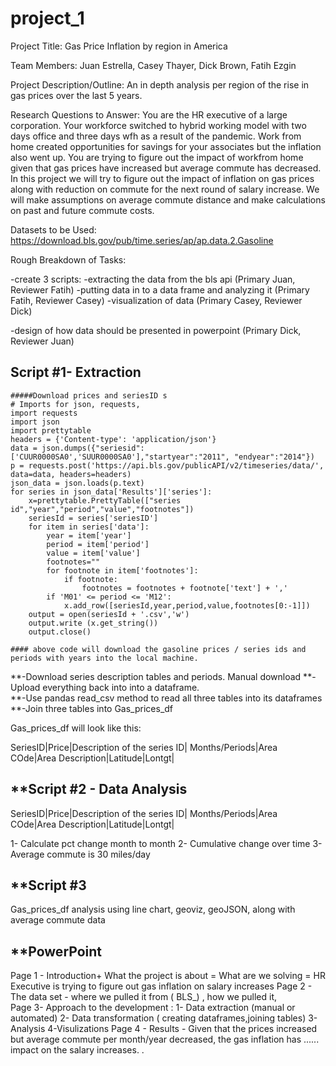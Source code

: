 # project_1

Project Title: Gas Price Inflation by region in America

Team Members: Juan Estrella, Casey Thayer, Dick Brown, Fatih Ezgin

Project Description/Outline: An in depth analysis per region of the rise in gas prices over the last 5 years.

Research Questions to Answer: You are the HR executive of a large corporation. Your workforce switched to hybrid working model with two days office and three days wfh as a result of the pandemic.  Work from home created opportunities for savings for your associates but the inflation also went up. You are trying to figure out the impact of workfrom home given that gas prices have increased but average commute has decreased. In this project we will try to figure out the impact of inflation on gas prices along with reduction on commute for the next round of salary increase. We will make assumptions on average commute distance and make calculations on past and future commute costs. 


Datasets to be Used: https://download.bls.gov/pub/time.series/ap/ap.data.2.Gasoline

Rough Breakdown of Tasks: 

-create 3 scripts: 
    -extracting the data from the bls api (Primary Juan, Reviewer Fatih)
    -putting data in to a data frame and analyzing it (Primary Fatih, Reviewer Casey)
    -visualization of data (Primary Casey, Reviewer Dick)
    
-design of how data should be presented in powerpoint (Primary Dick, Reviewer Juan)

Script #1- Extraction 
-----------------------------------------------------------
```
#####Download prices and seriesID s
# Imports for json, requests, 
import requests
import json
import prettytable
headers = {'Content-type': 'application/json'}
data = json.dumps({"seriesid": ['CUUR0000SA0','SUUR0000SA0'],"startyear":"2011", "endyear":"2014"})
p = requests.post('https://api.bls.gov/publicAPI/v2/timeseries/data/', data=data, headers=headers)
json_data = json.loads(p.text)
for series in json_data['Results']['series']:
    x=prettytable.PrettyTable(["series id","year","period","value","footnotes"])
    seriesId = series['seriesID']
    for item in series['data']:
        year = item['year']
        period = item['period']
        value = item['value']
        footnotes=""
        for footnote in item['footnotes']:
            if footnote:
                footnotes = footnotes + footnote['text'] + ','
        if 'M01' <= period <= 'M12':
            x.add_row([seriesId,year,period,value,footnotes[0:-1]])
    output = open(seriesId + '.csv','w')
    output.write (x.get_string())
    output.close()

#### above code will download the gasoline prices / series ids and periods with years into the local machine. 
```


**-Download series description tables and periods. Manual download 
**-Upload everything back into into a dataframe.  
**-Use pandas read_csv method to read all three tables into its dataframes 
**-Join three tables into Gas_prices_df

Gas_prices_df will look like this:

SeriesID|Price|Description of the series ID| Months/Periods|Area COde|Area Description|Latitude|Lontgt|


**Script #2 - Data Analysis 
-------------------------------------

SeriesID|Price|Description of the series ID| Months/Periods|Area COde|Area Description|Latitude|Lontgt|


1- Calculate pct change month to month
2- Cumulative change over time 
3- Average commute is 30 miles/day

**Script #3 
------------------------------------
Gas_prices_df analysis using line chart, geoviz, geoJSON, along with average commute data


**PowerPoint 
-------------
Page 1 - Introduction+ What the project is about = What are we solving = HR Executive is trying to figure out gas inflation on salary increases 
Page 2 - The data set - where we pulled it from ( BLS_) , how we pulled it,  
Page 3-  Approach to the development : 1- Data extraction (manual or automated) 2- Data transformation ( creating dataframes,joining tables) 3- Analysis 4-Visulizations 
Page 4 - Results - Given that the prices increased but average commute per month/year decreased, the gas inflation has ...... impact on the salary increases. .


 
















